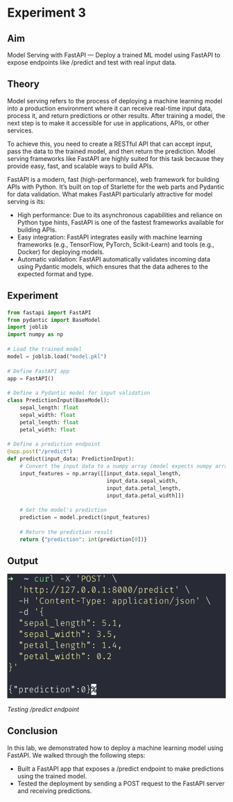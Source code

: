 # Experiment 3

## Aim

Model Serving with FastAPI — Deploy a trained ML model using FastAPI to expose endpoints like /predict and test with real input data.

## Theory

Model serving refers to the process of deploying a machine learning model into a production environment where it can receive real-time input data, process it, and return predictions or other results. After training a model, the next step is to make it accessible for use in applications, APIs, or other services.

To achieve this, you need to create a RESTful API that can accept input, pass the data to the trained model, and then return the prediction. Model serving frameworks like FastAPI are highly suited for this task because they provide easy, fast, and scalable ways to build APIs.

FastAPI is a modern, fast (high-performance), web framework for building APIs with Python. It’s built on top of Starlette for the web parts and Pydantic for data validation. What makes FastAPI particularly attractive for model serving is its:

- High performance: Due to its asynchronous capabilities and reliance on Python type hints, FastAPI is one of the fastest frameworks available for building APIs.
- Easy integration: FastAPI integrates easily with machine learning frameworks (e.g., TensorFlow, PyTorch, Scikit-Learn) and tools (e.g., Docker) for deploying models.
- Automatic validation: FastAPI automatically validates incoming data using Pydantic models, which ensures that the data adheres to the expected format and type.

## Experiment

```python
from fastapi import FastAPI
from pydantic import BaseModel
import joblib
import numpy as np

# Load the trained model
model = joblib.load("model.pkl")

# Define FastAPI app
app = FastAPI()

# Define a Pydantic model for input validation
class PredictionInput(BaseModel):
    sepal_length: float
    sepal_width: float
    petal_length: float
    petal_width: float

# Define a prediction endpoint
@app.post("/predict")
def predict(input_data: PredictionInput):
    # Convert the input data to a numpy array (model expects numpy arrays)
    input_features = np.array([[input_data.sepal_length,
                                input_data.sepal_width,
                                input_data.petal_length,
                                input_data.petal_width]])

    # Get the model's prediction
    prediction = model.predict(input_features)

    # Return the prediction result
    return {"prediction": int(prediction[0])}
```

## Output

![](./outputs/1.png)

_Testing /predict endpoint_

## Conclusion

In this lab, we demonstrated how to deploy a machine learning model using FastAPI. We walked through the following steps:

- Built a FastAPI app that exposes a /predict endpoint to make predictions using the trained model.
- Tested the deployment by sending a POST request to the FastAPI server and receiving predictions.
